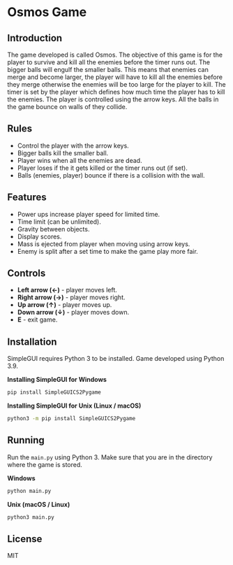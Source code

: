 # Osmos Game
## Introduction 
The game developed is called Osmos. The objective of this game is for the player to survive and kill all the enemies before the timer runs out. The bigger balls will engulf the smaller balls. This means that enemies can merge and become larger, the player will have to kill all the enemies before they merge otherwise the enemies will be too large for the player to kill. The timer is set by the player which defines how much time the player has to kill the enemies. The player is controlled using the arrow keys. All the balls in the game bounce on walls of they collide. 

## Rules
- Control the player with the arrow keys.
- Bigger balls kill the smaller ball.
- Player wins when all the enemies are dead.
- Player loses if the it gets killed or the timer runs out (if set).
- Balls (enemies, player) bounce if there is a collision with the wall.

## Features
- Power ups increase player speed for limited time.
- Time limit (can be unlimited).
- Gravity between objects. 
- Display scores.
- Mass is ejected from player when moving using arrow keys. 
- Enemy is split after a set time to make the game play more fair. 

## Controls
- **Left arrow (←)** - player moves left.
- **Right arrow (→)** - player moves right.
- **Up arrow (↑)** - player moves up.
- **Down arrow (↓)** - player moves down.
- **E** - exit game.

## Installation

SimpleGUI requires Python 3 to be installed. Game developed using Python 3.9. 

**Installing SimpleGUI for Windows**

```sh
pip install SimpleGUICS2Pygame
```

**Installing SimpleGUI for Unix (Linux / macOS)**

```sh
python3 -m pip install SimpleGUICS2Pygame
```

## Running
Run the `main.py` using Python 3. Make sure that you are in the directory where the game is stored. 

**Windows**
```sh
python main.py 
```


**Unix (macOS / Linux)**
```sh
python3 main.py 
```

## License
MIT
